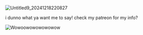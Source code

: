 ![Untitled9_20241218220827](https://github.com/user-attachments/assets/28f187ca-28d9-43c4-a6ce-ba89bae3b82c)


i dunno what ya want me to say! check my patreon for my info?



![Wowoowowowowowow](https://github.com/user-attachments/assets/f1904227-a68d-416b-948b-575214848700)
